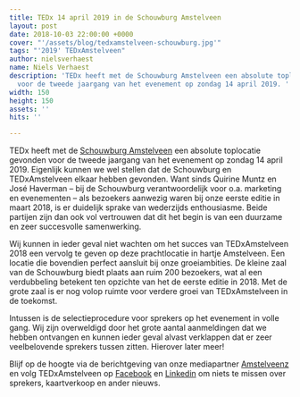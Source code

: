 ```yaml
---
title: TEDx 14 april 2019 in de Schouwburg Amstelveen
layout: post
date: 2018-10-03 22:00:00 +0000
cover: "'/assets/blog/tedxamstelveen-schouwburg.jpg'"
tags: "'2019' TEDxAmstelveen"
author: nielsverhaest
name: Niels Verhaest
description: 'TEDx heeft met de Schouwburg Amstelveen een absolute toplocatie gevonden
  voor de tweede jaargang van het evenement op zondag 14 april 2019. '
width: 150
height: 150
assets: ''
hits: ''

---
```

TEDx heeft met de [Schouwburg Amstelveen](https://schouwburgamstelveen.nl/) een absolute toplocatie gevonden voor de tweede jaargang van het evenement op zondag 14 april 2019. Eigenlijk kunnen we wel stellen dat de Schouwburg en TEDxAmstelveen elkaar hebben gevonden. Want sinds Quirine Muntz en José Haverman – bij de Schouwburg verantwoordelijk voor o.a. marketing en evenementen – als bezoekers aanwezig waren bij onze eerste editie in maart 2018, is er duidelijk sprake van wederzijds enthousiasme. Beide partijen zijn dan ook vol vertrouwen dat dit het begin is van een duurzame en zeer succesvolle samenwerking.

Wij kunnen in ieder geval niet wachten om het succes van TEDxAmstelveen 2018 een vervolg te geven op deze prachtlocatie in hartje Amstelveen. Een locatie die bovendien perfect aansluit bij onze groeiambities. De kleine zaal van de Schouwburg biedt plaats aan ruim 200 bezoekers, wat al een verdubbeling betekent ten opzichte van het de eerste editie in 2018. Met de grote zaal is er nog volop ruimte voor verdere groei van TEDxAmstelveen in de toekomst.

Intussen is de selectieprocedure voor sprekers op het evenement in volle gang. Wij zijn overweldigd door het grote aantal aanmeldingen dat we hebben ontvangen en kunnen ieder geval alvast verklappen dat er zeer veelbelovende sprekers tussen zitten. Hierover later meer!

Blijf op de hoogte via de berichtgeving van onze mediapartner [Amstelveenz](https://www.amstelveenz.nl/index.html) en volg TEDxAmstelveen op [Facebook](https://www.facebook.com/TEDxAmstelveen/) en [Linkedin](https://www.linkedin.com/company/tedx-amstelveen/) om niets te missen over sprekers, kaartverkoop en ander nieuws.
